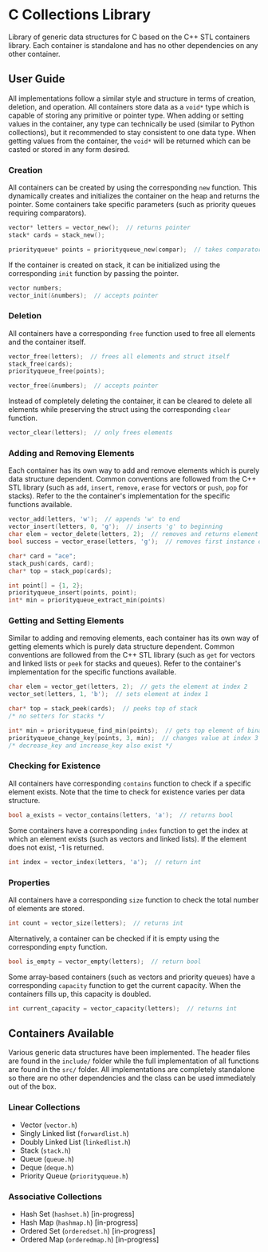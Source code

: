 # C Collections Library

Library of generic data structures for C based on the C++ STL containers library. Each container is standalone and has no other dependencies on any other container.

## User Guide

All implementations follow a similar style and structure in terms of creation, deletion, and operation. All containers store data as a `void*` type which is capable of storing any primitive or pointer type. When adding or setting values in the container, any type can technically be used (similar to Python collections), but it recommended to stay consistent to one data type. When getting values from the container, the `void*` will be returned which can be casted or stored in any form desired.

### Creation

All containers can be created by using the corresponding `new` function. This dynamically creates and initializes the container on the heap and returns the pointer. Some containers take specific parameters (such as priority queues requiring comparators).

```c
vector* letters = vector_new();  // returns pointer
stack* cards = stack_new();

priorityqueue* points = priorityqueue_new(compar);  // takes comparator
```

If the container is created on stack, it can be initialized using the corresponding `init` function by passing the pointer.

```c
vector numbers;
vector_init(&numbers);  // accepts pointer
```

### Deletion

All containers have a corresponding `free` function used to free all elements and the container itself.

```c
vector_free(letters);  // frees all elements and struct itself
stack_free(cards);
priorityqueue_free(points);

vector_free(&numbers);  // accepts pointer
```

Instead of completely deleting the container, it can be cleared to delete all elements while preserving the struct using the corresponding `clear` function.

```c
vector_clear(letters);  // only frees elements
```

### Adding and Removing Elements

Each container has its own way to add and remove elements which is purely data structure dependent. Common conventions are followed from the C++ STL library (such as `add`, `insert`, `remove`, `erase` for vectors or `push`, `pop` for stacks). Refer to the the container's implementation for the specific functions available.

```c
vector_add(letters, 'w');  // appends 'w' to end
vector_insert(letters, 0, 'g');  // inserts 'g' to beginning
char elem = vector_delete(letters, 2);  // removes and returns element at index 2
bool success = vector_erase(letters, 'g');  // removes first instance of 'g'

char* card = "ace";
stack_push(cards, card);
char* top = stack_pop(cards);

int point[] = {1, 2};
priorityqueue_insert(points, point);
int* min = priorityqueue_extract_min(points)
```

### Getting and Setting Elements

Similar to adding and removing elements, each container has its own way of getting elements which is purely data structure dependent. Common conventions are followed from the C++ STL library (such as `get` for vectors and linked lists or `peek` for stacks and queues). Refer to the container's implementation for the specific functions available.

```c
char elem = vector_get(letters, 2);  // gets the element at index 2
vector_set(letters, 1, 'b');  // sets element at index 1

char* top = stack_peek(cards);  // peeks top of stack
/* no setters for stacks */

int* min = priorityqueue_find_min(points);  // gets top element of binary heap
priorityqueue_change_key(points, 3, min);  // changes value at index 3
/* decrease_key and increase_key also exist */
```

### Checking for Existence

All containers have corresponding `contains` function to check if a specific element exists. Note that the time to check for existence varies per data structure.

```c
bool a_exists = vector_contains(letters, 'a');  // returns bool
```

Some containers have a corresponding `index` function to get the index at which an element exists (such as vectors and linked lists). If the element does not exist, -1 is returned.

```c
int index = vector_index(letters, 'a');  // return int
```

### Properties

All containers have a corresponding `size` function to check the total number of elements are stored.

```c
int count = vector_size(letters);  // returns int
```

Alternatively, a container can be checked if it is empty using the corresponding `empty` function.

```c
bool is_empty = vector_empty(letters);  // return bool
```

Some array-based containers (such as vectors and priority queues) have a corresponding `capacity` function to get the current capacity. When the containers fills up, this capacity is doubled.

```c
int current_capacity = vector_capacity(letters);  // returns int
```

## Containers Available

Various generic data structures have been implemented. The header files are found in the `include/` folder while the full implementation of all functions are found in the `src/` folder. All implementations are completely standalone so there are no other dependencies and the class can be used immediately out of the box.

### Linear Collections

* Vector (`vector.h`)
* Singly Linked list (`forwardlist.h`)
* Doubly Linked List (`linkedlist.h`)
* Stack (`stack.h`)
* Queue (`queue.h`)
* Deque (`deque.h`)
* Priority Queue (`priorityqueue.h`)

### Associative Collections

* Hash Set (`hashset.h`) [in-progress]
* Hash Map (`hashmap.h`) [in-progress]
* Ordered Set (`orderedset.h`) [in-progress]
* Ordered Map (`orderedmap.h`) [in-progress]
